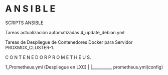 # A N S I B L E  
SCRIPTS ANSIBLE

Tareas actualización automatizadas
4_update_debian.yml

Tareas de Despliegue de Contenedores Docker para Servidor PROXMOX_CLUSTER-1.

C O N T E N E D O R   P R O M E T H E U S.

1_Prometheus.yml (Despliegue en LXC)
        |
        |__________ prometheus.yml(config)

        
